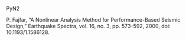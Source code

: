 PyN2


P. Fajfar, “A Nonlinear Analysis Method for Performance-Based Seismic Design,” Earthquake Spectra, vol. 16, no. 3, pp. 573–592, 2000, doi: 10.1193/1.1586128.